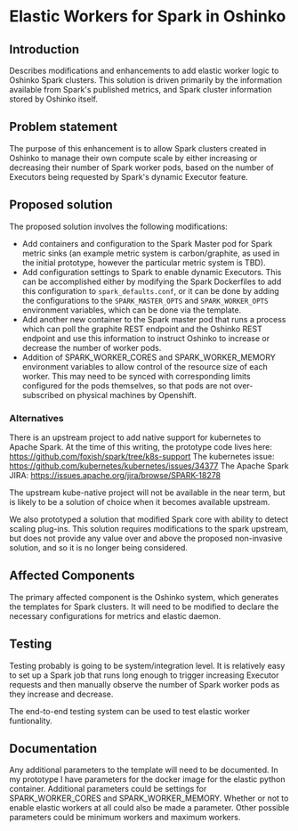 # Elastic Workers for Spark in Oshinko

## Introduction

Describes modifications and enhancements to add elastic worker logic to Oshinko
Spark clusters.  This solution is driven primarily by the information
available from Spark's published metrics, and Spark cluster information
stored by Oshinko itself.

## Problem statement

The purpose of this enhancement is to allow Spark clusters created in Oshinko
to manage their own compute scale by either increasing or decreasing their
number of Spark worker pods, based on the number of Executors being requested
by Spark's dynamic Executor feature.

## Proposed solution

The proposed solution involves the following modifications:

* Add containers and configuration to the Spark Master pod for Spark metric
sinks (an example metric system is carbon/graphite, as used in the
initial prototype, however the particular metric system is TBD).
* Add configuration settings to Spark to enable dynamic Executors.  This can
be accomplished either by modifying the Spark Dockerfiles to add this
configuration to `spark_defaults.conf`, or it can be done by adding the
configurations to the `SPARK_MASTER_OPTS` and `SPARK_WORKER_OPTS` environment
variables, which can be done via the template.
* Add another new container to the Spark master pod that runs a process
which can poll the graphite REST endpoint and the Oshinko REST endpoint
and use this information to instruct Oshinko to increase or decrease the
number of worker pods.
* Addition of SPARK_WORKER_CORES and SPARK_WORKER_MEMORY environment variables
to allow control of the resource size of each worker.  This may need to be
synced with corresponding limits configured for the pods themselves, so that
pods are not over-subscribed on physical machines by Openshift.

### Alternatives

There is an upstream project to add native support for kubernetes to Apache
Spark.  At the time of this writing, the prototype code lives here:
https://github.com/foxish/spark/tree/k8s-support
The kubernetes issue:
https://github.com/kubernetes/kubernetes/issues/34377
The Apache Spark JIRA:
https://issues.apache.org/jira/browse/SPARK-18278

The upstream kube-native project will not be available in the near term, but is
likely to be a solution of choice when it becomes available upstream.

We also prototyped a solution that modified Spark core with ability to detect
scaling plug-ins.  This solution requires modifications to the spark upstream,
but does not provide any value over and above the proposed non-invasive
solution, and so it is no longer being considered.

## Affected Components

The primary affected component is the Oshinko system, which generates the
templates for Spark clusters.  It will need to be modified to declare the
necessary configurations for metrics and elastic daemon.

## Testing

Testing probably is going to be system/integration level.   It is relatively
easy to set up a Spark job that runs long enough to trigger increasing
Executor requests and then manually observe the number of Spark worker pods
as they increase and decrease.

The end-to-end testing system can be used to test elastic worker funtionality.

## Documentation

Any additional parameters to the template will need to be documented.
In my prototype I have parameters for the docker image for the elastic
python container.  Additional parameters could be settings for
SPARK_WORKER_CORES and SPARK_WORKER_MEMORY.  Whether or not to enable
elastic workers at all could also be made a parameter.   Other possible
parameters could be minimum workers and maximum workers.
